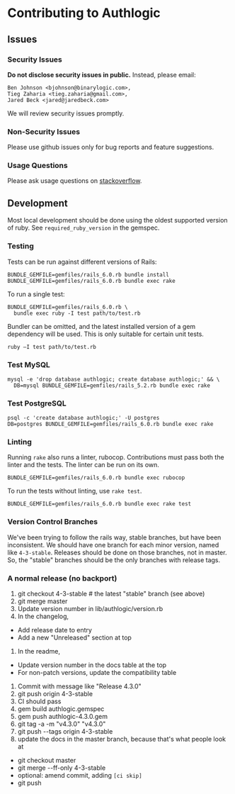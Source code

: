 # Contributing to Authlogic

## Issues

### Security Issues

**Do not disclose security issues in public.** Instead, please email:

```
Ben Johnson <bjohnson@binarylogic.com>,
Tieg Zaharia <tieg.zaharia@gmail.com>,
Jared Beck <jared@jaredbeck.com>
```

We will review security issues promptly.

### Non-Security Issues

Please use github issues only for bug reports and feature suggestions.

### Usage Questions

Please ask usage questions on
[stackoverflow](http://stackoverflow.com/questions/tagged/authlogic).

## Development

Most local development should be done using the oldest supported version of
ruby. See `required_ruby_version` in the gemspec.

### Testing

Tests can be run against different versions of Rails:

```
BUNDLE_GEMFILE=gemfiles/rails_6.0.rb bundle install
BUNDLE_GEMFILE=gemfiles/rails_6.0.rb bundle exec rake
```

To run a single test:

```
BUNDLE_GEMFILE=gemfiles/rails_6.0.rb \
  bundle exec ruby -I test path/to/test.rb
```

Bundler can be omitted, and the latest installed version of a gem dependency
will be used. This is only suitable for certain unit tests.

```
ruby –I test path/to/test.rb
```

### Test MySQL

```
mysql -e 'drop database authlogic; create database authlogic;' && \
  DB=mysql BUNDLE_GEMFILE=gemfiles/rails_5.2.rb bundle exec rake
```

### Test PostgreSQL

```
psql -c 'create database authlogic;' -U postgres
DB=postgres BUNDLE_GEMFILE=gemfiles/rails_6.0.rb bundle exec rake
```

### Linting

Running `rake` also runs a linter, rubocop. Contributions must pass both
the linter and the tests. The linter can be run on its own.

```
BUNDLE_GEMFILE=gemfiles/rails_6.0.rb bundle exec rubocop
```

To run the tests without linting, use `rake test`.

```
BUNDLE_GEMFILE=gemfiles/rails_6.0.rb bundle exec rake test
```

### Version Control Branches

We've been trying to follow the rails way, stable branches, but have been
inconsistent. We should have one branch for each minor version, named like
`4-3-stable`. Releases should be done on those branches, not in master. So,
the "stable" branches should be the only branches with release tags.

### A normal release (no backport)

1. git checkout 4-3-stable # the latest "stable" branch (see above)
1. git merge master
1. Update version number in lib/authlogic/version.rb
1. In the changelog,
  - Add release date to entry
  - Add a new "Unreleased" section at top
1. In the readme,
  - Update version number in the docs table at the top
  - For non-patch versions, update the compatibility table
1. Commit with message like "Release 4.3.0"
1. git push origin 4-3-stable
1. CI should pass
1. gem build authlogic.gemspec
1. gem push authlogic-4.3.0.gem
1. git tag -a -m "v4.3.0" "v4.3.0"
1. git push --tags origin 4-3-stable
1. update the docs in the master branch, because that's what people look at
  - git checkout master
  - git merge --ff-only 4-3-stable
  - optional: amend commit, adding `[ci skip]`
  - git push
